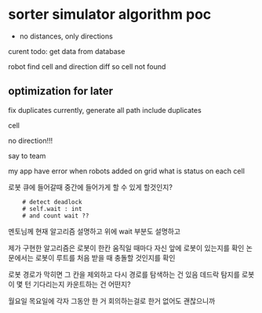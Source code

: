 # sorter simulator algorithm poc

- no distances, only directions

curent todo: get data from database

robot find cell and direction diff so cell not found

## optimization for later

fix duplicates
currently, generate all path include duplicates


cell

no direction!!!

say to team

my app have error
when robots added on grid
what is status on each cell

로봇 큐에 들어갈때 중간에 들어가게 할 수 있게 할것인지?

        # detect deadlock
        # self.wait : int
        # and count wait ??

멘토님께 현재 알고리즘 설명하고
위에 wait 부분도 설명하고

제가 구현한 알고리즘은 로봇이 한칸 움직일 때마다 자신 앞에 로봇이 있는지를 확인
논문에서는 로봇이 루트를 처음 받을 때 충돌할 것인지를 확인

로봇 경로가 막히면 그 칸을 제외하고 다시 경로를 탐색하는 건 있음
데드락 탐지를 로봇이 몇 턴 기다리는지 카운트하는 건 어떤지?

월요일 목요일에 각자 그동안 한 거 회의하는걸로
한거 없어도 괜찮으니까